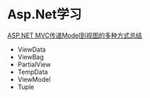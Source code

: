 # Asp.Net学习

[ASP.NET MVC传递Model到视图的多种方式总结](https://blog.csdn.net/weixin_34203832/article/details/85965505)

- ViewData
- ViewBag
- PartialView
- TempData
- ViewModel
- Tuple